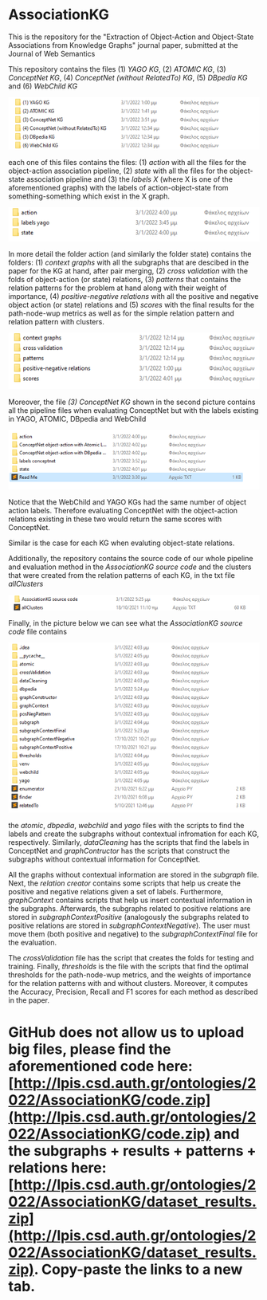 # AssociationKG
This is the repository for the "Extraction of Object-Action and Object-State Associations from Knowledge Graphs" journal paper, submitted at the Journal of Web Semantics

This repository contains the files (1) _YAGO KG_, (2) _ATOMIC KG_, (3) _ConceptNet KG_, (4) _ConceptNet (without RelatedTo) KG_, (5) _DBpedia KG_ and (6) _WebChild KG_  

![kgs.png](https://github.com/valexande/AssociationKG/blob/main/kgs.png)

each one of this files contains the files: (1) _action_ with all the files for the object-action association pipeline, (2) _state_ with all the files for the object-state association pipeline and (3) the _labels X_ (where X is one of the aforementioned graphs) with the labels of action-object-state from something-something which exist in the X graph.

![info_kg.png](https://github.com/valexande/AssociationKG/blob/main/info_kg.png)


In more detail the folder action (and similarly the folder state) contains the folders: (1) _context graphs_ with all the subgraphs that are descibed in the paper for the KG at hand, after pair merging, (2) _cross validation_ with the folds of object-action (or state) relations, (3) _patterns_ that contains the relation patterns for the problem at hand along with their weight of importance, (4) _positive-negative relations_ with all the positive and negative object action (or state) relations and (5) _scores_ with the final results for the path-node-wup metrics as well as for the simple relation pattern and relation pattern with clusters.

![more_info.png](https://github.com/valexande/AssociationKG/blob/main/more_info.png)

Moreover, the file _(3) ConceptNet KG_ shown in the second picture contains all the pipeline files when evaluating ConceptNet but with the labels existing in YAGO, ATOMIC, DBpedia and WebChild

![different_label_cn.png](https://github.com/valexande/AssociationKG/blob/main/different_label_cn.png)

Notice that the WebChild and YAGO KGs had the same number of object action labels. Therefore evaluating ConceptNet with the object-action relations existing in these two would return the same scores with ConceptNet.

Similar is the case for each KG when evaluting object-state relations.



Additionally, the repository contains the source code of our whole pipeline and evaluation method in the _AssociationKG source code_ and the clusters that were created from the relation patterns of each KG, in the txt file _allClusters_

![source_cluster.png](https://github.com/valexande/AssociationKG/blob/main/source_cluster.png)

Finally, in the picture below we can see what the _AssociationKG source code_ file contains

![source_all.png](https://github.com/valexande/AssociationKG/blob/main/source_all.png)

the _atomic_, _dbpedia_, _webchild_ and _yago_ files with the scripts to find the labels and create the subgraphs without contextual infromation for each KG, respectively. Similarly, _dataCleaning_ has the scripts that find the labels in ConceptNet and _graphContructor_ has the scripts that construct the subgraphs without contextual information for ConceptNet. 

All the graphs without contextual information are stored in the _subgraph_ file. Next, the _relation creator_ contains some scripts that help us create the positive and negative relations given a set of labels. Furthermore, _graphContext_ contains scripts that help us insert contextual information in the subgraphs. Afterwards, the subgraphs related to positive relations are stored in _subgraphContextPositive_ (analogously the  subgraphs related to positive relations are stored in _subgraphContextNegative_). The user must move them (both positive and negative) to the _subgraphContextFinal_ file for the evaluation. 

The _crossValidation_ file has the script that creates the folds for testing and training. Finally, _thresholds_ is the file with the scripts that find the optimal thresholds for the path-node-wup metrics, and the weights of importance for the relation patterns with and without clusters. Moreover, it computes the Accuracy, Precision, Recall and F1 scores for each method as described in the paper.

# GitHub does not allow us to upload big files, please find the aforementioned code here: [http://lpis.csd.auth.gr/ontologies/2022/AssociationKG/code.zip](http://lpis.csd.auth.gr/ontologies/2022/AssociationKG/code.zip) and the subgraphs + results + patterns + relations here: [http://lpis.csd.auth.gr/ontologies/2022/AssociationKG/dataset_results.zip](http://lpis.csd.auth.gr/ontologies/2022/AssociationKG/dataset_results.zip). Copy-paste the links to a new tab.
